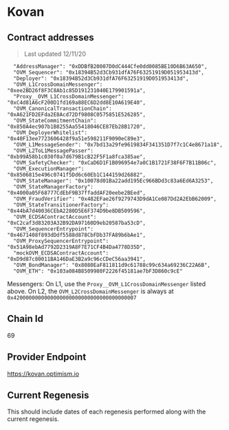 # Kovan

## Contract addresses
> Last updated 12/11/20
```
  "AddressManager": "0xDDBfB20007D0dC444Cfe0dd0085BE10D6B63A650",
  "OVM_Sequencer": "0x18394B52d3Cb931dfA76F63251919D051953413d",
  "Deployer": "0x18394B52d3Cb931dfA76F63251919D051953413d",
  "OVM_L1CrossDomainMessenger": "0xee2BD26f8F3C8Ab1c85D191231040E179901591a",
  "Proxy__OVM_L1CrossDomainMessenger": "0xC4d81A6cF200D1fd169a88EC6D2dd8E10A619E40",
  "OVM_CanonicalTransactionChain": "0xA621FD2EFda2E8Acd72Df9808C0575851E526285",
  "OVM_StateCommitmentChain": "0x850A4ec907b1B8255Aa55418046CE87Eb28B1720",
  "OVM_DeployerWhitelist": "0x40F13ee7723606428f9a51e598211F9090eC89e3",
  "OVM_L1MessageSender": "0x7bd13a29fe9619834F341351D7f7c1C4e8671a18",
  "OVM_L2ToL1MessagePasser": "0xb99A58b1c030f0a7d679B1cB22F5F1a8fca385ae",
  "OVM_SafetyChecker": "0xCaD6D1F1B096954e7a0C1B1721F38F6F7B11B06c",
  "OVM_ExecutionManager": "0x8506815e496c0741f5Dd6c60Eb1C144159d26882",
  "OVM_StateManager": "0x10078d01Ba22add195Ec966BDd3c83a6Ed6A3253",
  "OVM_StateManagerFactory": "0x4000a05F68777CdEbF9B37ffaddAF20eebe2BEed",
  "OVM_FraudVerifier": "0x482EFae26f9279743D9dA1Ce087Dd2A2EbB62009",
  "OVM_StateTransitionerFactory": "0x44bA7d40036CEbA2280D5E6F374D9be8DB509596",
  "OVM_ECDSAContractAccount": "0xC2caf3d83203A32B92DA97160D9eb20587ba53cD",
  "OVM_SequencerEntrypoint": "0x4671408f893dDdf5588d878CbFDb37FA89b6bAe1",
  "OVM_ProxySequencerEntrypoint": "0x51A98ebAd7792D2319A8F7E71CF4B4Da4778D35D",
  "mockOVM_ECDSAContractAccount": "0xD9d87c80011BA146DaE3B2a9c96cCDeC56aa3941",
  "OVM_BondManager": "0x8080EaF811811d9c61788c99c634a69236C22A6B",
  "OVM_ETH": "0x103a084B8509980F2226f45181ae7bF3D860c9cE"
```
Messengers:
On L1, use the `Proxy__OVM_L1CrossDomainMessenger` listed above. 
On L2, the `OVM_L2CrossDomainMessenger` is always at `0x4200000000000000000000000000000000000007`

## Chain Id
69

## Provider Endpoint

https://kovan.optimism.io

## Current Regenesis

This should include dates of each regenesis performed along with
the current regenesis.
